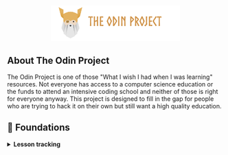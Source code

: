 <p align="center">
  <img src="./public/top-header-h.png" alt="The Odin Project" width="300" />
</p>

## About The Odin Project

The Odin Project is one of those "What I wish I had when I was learning" resources. Not everyone has access to a computer science education or the funds to attend an intensive coding school and neither of those is right for everyone anyway. This project is designed to fill in the gap for people who are trying to hack it on their own but still want a high quality education.

## 🌱 Foundations

<details>
<summary><strong>Lesson tracking</strong></summary>

<br>

<strong>Introduction</strong>

- [x] How This Course Will Work
- [x] Introduction to Web Development
- [x] Motivation and Mindset
- [x] Asking For Help
- [x] Join the Odin Community

<br>

<strong>Prerequisites</strong>

- [x] Computer Basics
- [x] How Does the Web Work?
- [x] Installation Overview
- [x] Installations
- [x] Text Editors
- [x] Command Line Basics
- [x] Setting up Git

<br>

<strong>Git Basics</strong>

- [x] Introduction to Git
- [x] Git Basics

<br>

<strong>HTML Foundations</strong>

- [ ] Introduction to HTML and CSS

</details>
